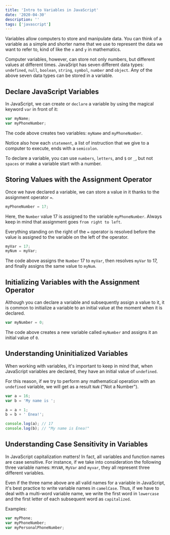 ```yaml
---
title: 'Intro to Variables in JavaScript'
date: '2020-04-30'
description: ''
tags: ['javascript']
---
```


Variables allow computers to store and manipulate data.
You can think of a variable as a simple and shorter name that we use to represent the data we want to refer to,
kind of like the `x` and `y` in mathematics.

Computer variables, however, can store not only numbers, but different values at different times.
JavaSript has seven different data types: `undefined`, `null`, `boolean`, `string`, `symbol`, `number` and `object`.
Any of the above seven data types can be stored in a variable.

## Declare JavaScript Variables

In JavaScript, we can create or `declare` a variable by using the magical keyword `var` in front of it:

```js
var myName;
var myPhoneNumber;
```

The code above creates two variables: `myName` and `myPhoneNumber`.

Notice also how each `statement`, a list of instruction that we give to a computer to execute, ends with a `semicolon`.

To declare a variable, you can use `numbers`, `letters`, and `$` or `_`, but not `spaces` or make a variable start with a number.

## Storing Values with the Assignment Operator

Once we have declared a variable, we can store a value in it thanks to the assignment operator `=`.

```js
myPhoneNumber = 17;
```

Here, the `Number` value 17 is assigned to the variable `myPhoneNumber`.
Always keep in mind that assignment goes `from right to left`.

Everything standing on the right of the `=` operator is resolved before the value is assigned to the variable on the left of the operator.

```js
myVar = 17;
myNum = myVar;
```

The code above assigns the `Number` 17 to `myVar`, then resolves `myVar` to 17, and finally assigns the same value to `myNum`.

## Initializing Variables with the Assignment Operator

Although you can declare a variable and subsequently assign a value to it, it is common to initialize a variable to an initial value at the moment when it is declared.

```js
var myNumber = 0;
```

The code above creates a new variable called `myNumber` and assigns it an initial value of `0`.

## Understanding Uninitialized Variables

When working with variables, it's important to keep in mind that, when JavaScript variables are declared, they have an initial value of `undefined`.

For this reason, if we try to perform any mathematical operation with an `undefined` variable, we will get as a result `NaN` ("Not a Number").

```js
var a = 16;
var b = 'My name is ';

a = a + 1;
b = b + ' Enea!';

console.log(a); // 17
console.log(b); // "My name is Enea!"
```

## Understanding Case Sensitivity in Variables

In JavaScript capitalization matters! In fact, all variables and function names are case sensitive.
For instance, if we take into consideration the following three variable names: `MYVAR`, `MyVar` and `myvar`, they all represent three different variables.

Even if the three name above are all valid names for a variable in JavaScript, it's best practice to write variable names in `camelCase`. Thus, if we have to deal with a multi-word variable name, we write the first word in `lowercase` and the first letter of each subsequent word as `capitalized`.

Examples:

```js
var myPhone;
var myPhoneNumber;
var myPersonalPhoneNumber;
```
